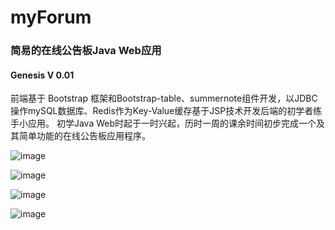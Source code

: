 # myForum
### 简易的在线公告板Java Web应用
#### Genesis V 0.01
前端基于 Bootstrap 框架和Bootstrap-table、summernote组件开发，以JDBC操作mySQL数据库、Redis作为Key-Value缓存基于JSP技术开发后端的初学者练手小应用。
初学Java Web时起于一时兴起，历时一周的课余时间初步完成一个及其简单功能的在线公告板应用程序。

![image](https://raw.githubusercontent.com/monouno/myForum/master/screenshot/1.png)


![image](https://raw.githubusercontent.com/monouno/myForum/master/screenshot/2.png)


![image](https://raw.githubusercontent.com/monouno/myForum/master/screenshot/3.png)


![image](https://raw.githubusercontent.com/monouno/myForum/master/screenshot/4.png)
